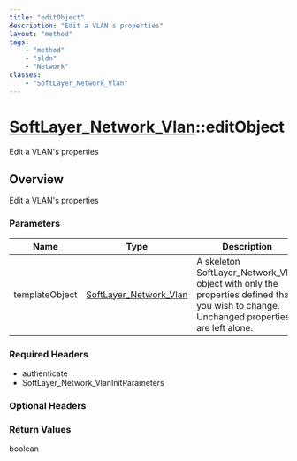 ```yaml
---
title: "editObject"
description: "Edit a VLAN's properties"
layout: "method"
tags:
    - "method"
    - "sldn"
    - "Network"
classes:
    - "SoftLayer_Network_Vlan"
---
```

# [SoftLayer_Network_Vlan](/reference/services/SoftLayer_Network_Vlan)::editObject

Edit a VLAN's properties


## Overview 
Edit a VLAN's properties

### Parameters 
|Name | Type | Description |
| --- | --- | --- |
|templateObject| <a href='/reference/datatypes/SoftLayer_Network_Vlan'>SoftLayer_Network_Vlan </a>| A skeleton SoftLayer_Network_Vlan object with only the properties defined that you wish to change. Unchanged properties are left alone.|


### Required Headers
* authenticate
* SoftLayer_Network_VlanInitParameters

### Optional Headers

### Return Values
boolean

